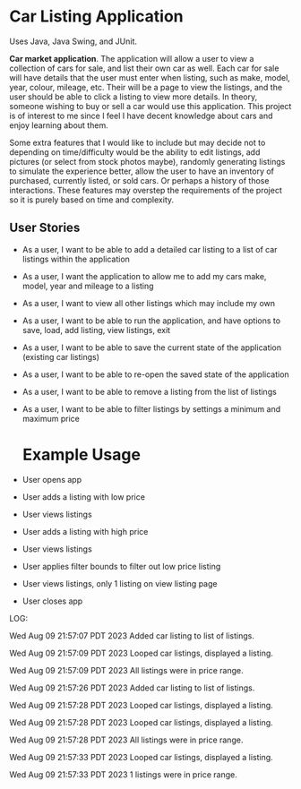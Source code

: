 # Car Listing Application

Uses Java, Java Swing, and JUnit.

**Car market application**. The application will allow a user to view a collection of cars for sale,
and list their own car as well. Each car for sale will have details that the user must enter when
listing, such as make, model, year, colour, mileage, etc. Their will be a page to view the listings,
and the user should be able to click a listing to view more details. In theory, someone wishing to
buy or sell a car would use this application. This project is of interest to me since I feel I have
decent knowledge about cars and enjoy learning about them.

Some extra features that I would like to include but may decide not to depending on time/difficulty
would be the ability to edit listings, add pictures (or select from stock photos maybe),
randomly generating listings to simulate the experience better, allow the user to have an inventory
of purchased, currently listed, or sold cars. Or perhaps a history of those interactions. These
features may overstep the requirements of the project so it is purely based on time and complexity.

## User Stories

- As a user, I want to be able to add a detailed car listing to a list of car listings within the application
- As a user, I want the application to allow me to add my cars make, model, year and mileage to a listing
- As a user, I want to view all other listings which may include my own
- As a user, I want to be able to run the application, and have options to save, load, add listing, view listings, exit
- As a user, I want to be able to save the current state of the application (existing car listings)
- As a user, I want to be able to re-open the saved state of the application
- As a user, I want to be able to remove a listing from the list of listings
- As a user, I want to be able to filter listings by settings a minimum and maximum price

  # Example Usage

- User opens app
- User adds a listing with low price
- User views listings
- User adds a listing with high price
- User views listings
- User applies filter bounds to filter out low price listing
- User views listings, only 1 listing on view listing page
- User closes app

LOG:

Wed Aug 09 21:57:07 PDT 2023
Added car listing to list of listings.

Wed Aug 09 21:57:09 PDT 2023
Looped car listings, displayed a listing.

Wed Aug 09 21:57:09 PDT 2023
All listings were in price range.

Wed Aug 09 21:57:26 PDT 2023
Added car listing to list of listings.

Wed Aug 09 21:57:28 PDT 2023
Looped car listings, displayed a listing.

Wed Aug 09 21:57:28 PDT 2023
Looped car listings, displayed a listing.

Wed Aug 09 21:57:28 PDT 2023
All listings were in price range.

Wed Aug 09 21:57:33 PDT 2023
Looped car listings, displayed a listing.

Wed Aug 09 21:57:33 PDT 2023
1 listings were in price range.

